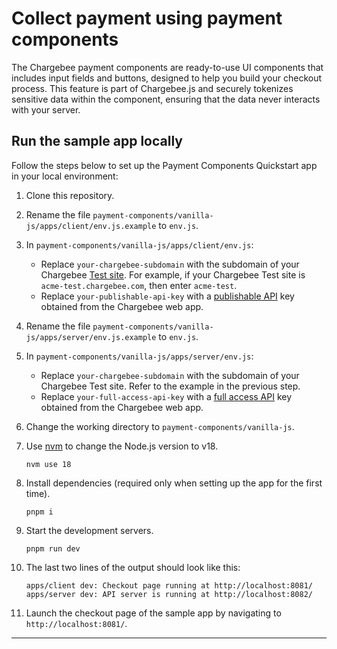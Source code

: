 # Collect payment using payment components

The Chargebee payment components are ready-to-use UI components that includes input fields and buttons, designed to help you build your checkout process. This feature is part of Chargebee.js and securely tokenizes sensitive data within the component, ensuring that the data never interacts with your server.

## Run the sample app locally

Follow the steps below to set up the Payment Components Quickstart app in your local environment:

1. Clone this repository.
2. Rename the file `payment-components/vanilla-js/apps/client/env.js.example` to `env.js`.
3. In `payment-components/vanilla-js/apps/client/env.js`:
    - Replace `your-chargebee-subdomain` with the subdomain of your Chargebee [Test site](https://www.chargebee.com/docs/2.0/sites-intro.html#test-site). For example, if your Chargebee Test site is `acme-test.chargebee.com`, then enter `acme-test`.
    - Replace `your-publishable-api-key` with a [publishable API](https://www.chargebee.com/docs/2.0/api_keys.html#types-of-api-keys_publishable-key) key obtained from the Chargebee web app.

4. Rename the file `payment-components/vanilla-js/apps/server/env.js.example` to `env.js`.
5. In `payment-components/vanilla-js/apps/server/env.js`:
    - Replace `your-chargebee-subdomain` with the subdomain of your Chargebee Test site. Refer to the example in the previous step.
    - Replace `your-full-access-api-key` with a [full access API](https://www.chargebee.com/docs/2.0/api_keys.html#types-of-api-keys_full-access-key) key obtained from the Chargebee web app.

6. Change the working directory to `payment-components/vanilla-js`.
7. Use [nvm](https://github.com/nvm-sh/nvm/blob/master/README.md) to change the Node.js version to v18.
    ```shell
    nvm use 18
    ```
8. Install dependencies (required only when setting up the app for the first time).
    ```shell
    pnpm i
    ```
9. Start the development servers.
    ```shell
    pnpm run dev
    ```
10. The last two lines of the output should look like this:
    ```shell
    apps/client dev: Checkout page running at http://localhost:8081/
    apps/server dev: API server is running at http://localhost:8082/
    ```
11. Launch the checkout page of the sample app by navigating to `http://localhost:8081/`.

---
